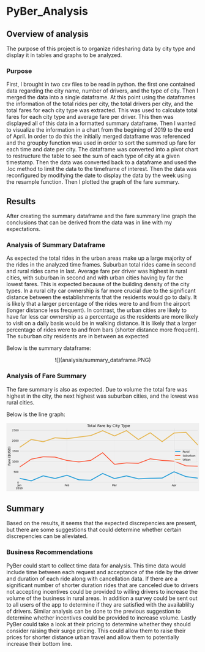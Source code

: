 # PyBer_Analysis


## Overview of analysis
The purpose of this project is to organize ridesharing data by city type and display it in tables and graphs to be analyzed.

### Purpose
First, I brought in two csv files to be read in python. the first one contained data regarding the city name, number of drivers, and the type of city. Then I merged the data into a single dataframe. At this point using the dataframes  
the information of the total rides per city, the total drivers per city, and the total fares for each city type was extracted. This was used to calculate total fares for each city type and average fare per driver. This then was displayed
all of this data in a formatted summary dataframe. Then I wanted to visualize the information in a chart from the begining of 2019 to the end of April. In order to do this the initially merged dataframe was referenced and the groupby 
function was used in order to sort the summed up fare for each time and date per city. The dataframe was converted into a pivot chart to restructure the table to see the sum of each type of city at a given timestamp. Then the data was 
converted back to a dataframe and used the .loc method to limit the data to the timeframe of interest. Then the data was reconfigured by modifying the date to display the data by the week using the resample function. Then I plotted the 
graph of the fare summary.

## Results
After creating the summary dataframe and the fare summary line graph the conclusions that can be derived from the data was in line with my expectations.

### Analysis of Summary Dataframe
As expected the total rides in the urban areas make up a large majority of the rides in the analyzed time frames. Suburban total rides came in second and rural rides came in last.  Average fare per driver was highest in rural cities,
with suburban in second and with urban cities having by far the lowest fares. This is expected because of the building density of the city types. In a rural city car ownership is far more crucial due to the significant distance between 
the establishments that the residents would go to daily. It is likely that a larger percentage of the rides were to and from the airport (longer distance less frequent). In contrast, the urban cities are likely to have far less car ownership 
as a percentage as the residents are more likely to visit on a daily basis would be in walking distance. It is likely that a larger percentage of rides were to and from bars (shorter distance more frequent).  The suburban city residents
are in between as expected 

Below is the summary dataframe:
<p align="center">
![](analysis/summary_dataframe.PNG)

### Analysis of Fare Summary
The fare summary is also as expected. Due to volume the total fare was highest in the city, the next highest was suburban cities, and the lowest was rural cities.

Below is the line graph:

![](analysis/PyBer_fare_summary.png)


## Summary
Based on the results, it seems that the expected discrepencies are present, but there are some suggestions that could determine whether certain discrepencies can be alleviated. 

 
### Business Recommendations
PyBer could start to collect time data for analysis. This time data would include time between each request and acceptance of the ride by the driver and duration of each ride along with cancellation data. If there are a significant 
number of shorter duration rides that are canceled due to drivers not accepting incentives could be provided to willing drivers to increase the volume of the business in rural areas. In addition a survey could be sent out to all users
of the app to determine if they are satisfied with the availablilty of drivers. Similar analysis can be done to the previous suggestion to determine whether incentives could be provided to increase volume. Lastly PyBer could take a look
at their pricing to determine whether they should consider raising their surge pricing. This could allow them to raise their prices for shorter distance urban travel and allow them to potentially increase their bottom line.
